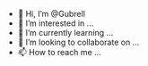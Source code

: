 - 👋 Hi, I’m @Gubrell
- 👀 I’m interested in ...
- 🌱 I’m currently learning ...
- 💞️ I’m looking to collaborate on ...
- 📫 How to reach me ...

<!---
Gubrell/Gubrell is a ✨ special ✨ repository because its `README.md` (this file) appears on your GitHub profile.
You can click the Preview link to take a look at your changes.
--->
